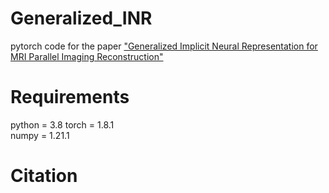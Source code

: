 # Generalized_INR  
pytorch code for the paper ["Generalized Implicit Neural Representation for MRI Parallel Imaging Reconstruction"](http://)

# Requirements
python = 3.8
torch = 1.8.1  
numpy = 1.21.1  


# Citation
